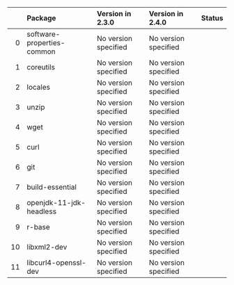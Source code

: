 <!-- markdown-link-check-disable -->

|    | Package                    | Version in 2.3.0     | Version in 2.4.0     | Status   |
|---:|:---------------------------|:---------------------|:---------------------|:---------|
|  0 | software-properties-common | No version specified | No version specified |          |
|  1 | coreutils                  | No version specified | No version specified |          |
|  2 | locales                    | No version specified | No version specified |          |
|  3 | unzip                      | No version specified | No version specified |          |
|  4 | wget                       | No version specified | No version specified |          |
|  5 | curl                       | No version specified | No version specified |          |
|  6 | git                        | No version specified | No version specified |          |
|  7 | build-essential            | No version specified | No version specified |          |
|  8 | openjdk-11-jdk-headless    | No version specified | No version specified |          |
|  9 | r-base                     | No version specified | No version specified |          |
| 10 | libxml2-dev                | No version specified | No version specified |          |
| 11 | libcurl4-openssl-dev       | No version specified | No version specified |          |